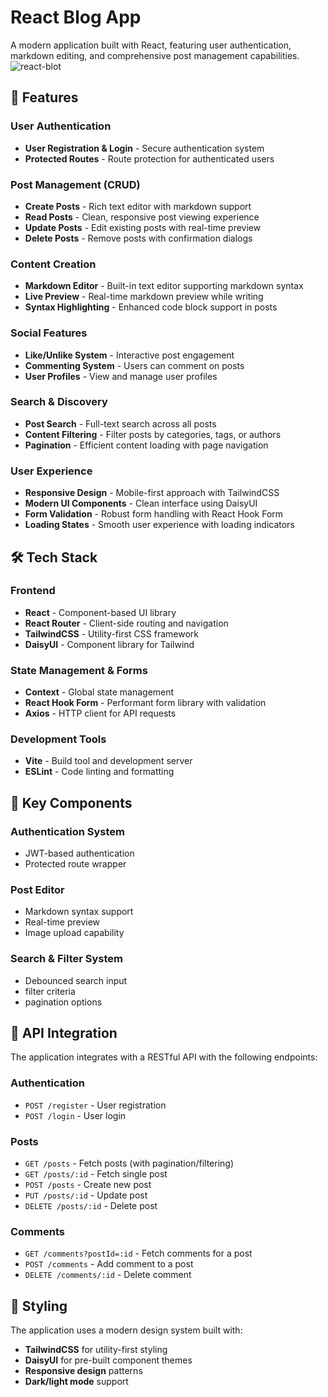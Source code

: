 # React Blog App

A modern application built with React, featuring user authentication, markdown editing, and comprehensive post management capabilities.
![react-blot](https://github.com/user-attachments/assets/ba107c0d-ba4c-487c-93f3-c9f588c08dd8)

## 🚀 Features

### User Authentication
- **User Registration & Login** - Secure authentication system
- **Protected Routes** - Route protection for authenticated users

### Post Management (CRUD)
- **Create Posts** - Rich text editor with markdown support
- **Read Posts** - Clean, responsive post viewing experience
- **Update Posts** - Edit existing posts with real-time preview
- **Delete Posts** - Remove posts with confirmation dialogs

### Content Creation
- **Markdown Editor** - Built-in text editor supporting markdown syntax
- **Live Preview** - Real-time markdown preview while writing
- **Syntax Highlighting** - Enhanced code block support in posts

### Social Features
- **Like/Unlike System** - Interactive post engagement
- **Commenting System** - Users can comment on posts
- **User Profiles** - View and manage user profiles

### Search & Discovery
- **Post Search** - Full-text search across all posts
- **Content Filtering** - Filter posts by categories, tags, or authors
- **Pagination** - Efficient content loading with page navigation

### User Experience
- **Responsive Design** - Mobile-first approach with TailwindCSS
- **Modern UI Components** - Clean interface using DaisyUI
- **Form Validation** - Robust form handling with React Hook Form
- **Loading States** - Smooth user experience with loading indicators

## 🛠️ Tech Stack

### Frontend
- **React** - Component-based UI library
- **React Router** - Client-side routing and navigation
- **TailwindCSS** - Utility-first CSS framework
- **DaisyUI** - Component library for Tailwind

### State Management & Forms
- **Context** - Global state management
- **React Hook Form** - Performant form library with validation
- **Axios** - HTTP client for API requests

### Development Tools
- **Vite** - Build tool and development server
- **ESLint** - Code linting and formatting


## 🔧 Key Components

### Authentication System
- JWT-based authentication
- Protected route wrapper

### Post Editor
- Markdown syntax support
- Real-time preview
- Image upload capability

### Search & Filter System
- Debounced search input
- filter criteria
- pagination options

## 📱 API Integration

The application integrates with a RESTful API with the following endpoints:

### Authentication
- `POST /register` - User registration
- `POST /login` - User login

### Posts
- `GET /posts` - Fetch posts (with pagination/filtering)
- `GET /posts/:id` - Fetch single post
- `POST /posts` - Create new post
- `PUT /posts/:id` - Update post
- `DELETE /posts/:id` - Delete post

### Comments
- `GET /comments?postId=:id` - Fetch comments for a post
- `POST /comments` - Add comment to a post
- `DELETE /comments/:id` - Delete comment


## 🎨 Styling

The application uses a modern design system built with:

- **TailwindCSS** for utility-first styling
- **DaisyUI** for pre-built component themes
- **Responsive design** patterns
- **Dark/light mode** support
